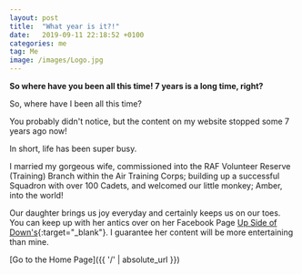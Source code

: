 ```yaml
---
layout: post
title:  "What year is it?!"
date:   2019-09-11 22:18:52 +0100
categories: me
tag: Me
image: /images/Logo.jpg
---
```


**So where have you been all this time! 7 years is a long time, right?**

So, where have I been all this time?

You probably didn't notice, but the content on my website stopped some 7 years ago now!

In short, life has been super busy.

I married my gorgeous wife, commissioned into the RAF Volunteer Reserve (Training) Branch within the Air Training Corps; building up a successful Squadron with over 100 Cadets, and welcomed our little monkey; Amber, into the world!

Our daughter brings us joy everyday and certainly keeps us on our toes.  You can keep up with her antics over on her Facebook Page [Up Side of Down's](https://www.facebook.com/UpSideOfDownsUK/){:target="_blank"}.  I guarantee her content will be more entertaining than mine.

[Go to the Home Page]({{ '/' | absolute_url }})
